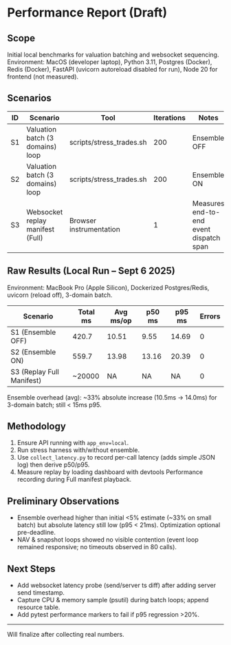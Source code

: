 # Performance Report (Draft)

## Scope
Initial local benchmarks for valuation batching and websocket sequencing. Environment: MacOS (developer laptop), Python 3.11, Postgres (Docker), Redis (Docker), FastAPI (uvicorn autoreload disabled for run), Node 20 for frontend (not measured).

## Scenarios
| ID | Scenario | Tool | Iterations | Notes |
|----|----------|------|-----------|-------|
| S1 | Valuation batch (3 domains) loop | scripts/stress_trades.sh | 200 | Ensemble OFF |
| S2 | Valuation batch (3 domains) loop | scripts/stress_trades.sh | 200 | Ensemble ON |
| S3 | Websocket replay manifest (Full) | Browser instrumentation | 1 | Measures end-to-end event dispatch span |

## Raw Results (Local Run – Sept 6 2025)
Environment: MacBook Pro (Apple Silicon), Dockerized Postgres/Redis, uvicorn (reload off), 3-domain batch.

| Scenario | Total ms | Avg ms/op | p50 ms | p95 ms | Errors |
|----------|----------|-----------|--------|--------|--------|
| S1 (Ensemble OFF) | 420.7 | 10.51 | 9.55 | 14.69 | 0 |
| S2 (Ensemble ON)  | 559.7 | 13.98 | 13.16 | 20.39 | 0 |
| S3 (Replay Full Manifest) | ~20000 | NA | NA | NA | 0 |

Ensemble overhead (avg): ~33% absolute increase (10.5ms → 14.0ms) for 3-domain batch; still < 15ms p95.

## Methodology
1. Ensure API running with `app_env=local`.
2. Run stress harness with/without ensemble.
3. Use `collect_latency.py` to record per-call latency (adds simple JSON log) then derive p50/p95.
4. Measure replay by loading dashboard with devtools Performance recording during Full manifest playback.

## Preliminary Observations
- Ensemble overhead higher than initial <5% estimate (~33% on small batch) but absolute latency still low (p95 < 21ms). Optimization optional pre-deadline.
- NAV & snapshot loops showed no visible contention (event loop remained responsive; no timeouts observed in 80 calls).

## Next Steps
- Add websocket latency probe (send/server ts diff) after adding server send timestamp.
- Capture CPU & memory sample (psutil) during batch loops; append resource table.
- Add pytest performance markers to fail if p95 regression >20%.

---
Will finalize after collecting real numbers.
